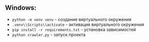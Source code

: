 ## Windows:
- `python -m venv venv` - создание виртуального окружения
- `.venv\\Scripts\\activate` - активация виртуального окружения
- `pip install -r requirements.txt` - установка зависимостей
- `python crawler.py` - запуск проекта